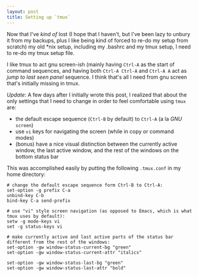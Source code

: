 ```yaml
---
layout: post
title: Setting up `tmux`
---
```


Now that I've *kind of* lost (I hope that I haven't, but I've been lazy to unbury it from my backups, plus I like being kind of forced to re-do my setup from scratch) my old \*nix setup, including my .bashrc and my tmux setup, I need to re-do my tmux setup file.

I like tmux to act gnu screen-ish (mainly having `Ctrl-A` as the start of command sequences, and having both `Ctrl-A Ctrl-A` and `Ctrl-A A` act as _jump to last seen panel_ sequence. I think that's all I need from gnu screen that's initially missing in tmux.

_Update_: A few days after I initially wrote this post, I realized that about the only settings that I need to change in order to feel comfortable using `tmux` are:

*   the default escape sequence (`Ctrl-B` by default) to `Ctrl-A` (a la _GNU_ `screen`)
*   use `vi` keys for navigating the screen (while in copy or command modes)
*   (bonus) have a nice visual distinction between the currently active window, the last active window, and the rest of the windows on the bottom status bar

This was accomplished easily by putting the following `.tmux.conf` in my home directory:

    # change the default escape sequence form Ctrl-B to Ctrl-A:
    set-option -g prefix C-a
    unbind-key C-b
    bind-key C-a send-prefix

    # use "vi" style screen navigation (as opposed to Emacs, which is what tmux uses by default):
    setw -g mode-keys vi
    set -g status-keys vi

    # make currently active and last active parts of the status bar different from the rest of the windows:
    set-option -gw window-status-current-bg "green"
    set-option -gw window-status-current-attr "italics"

    set-option -gw window-status-last-bg "green"
    set-option -gw window-status-last-attr "bold"
